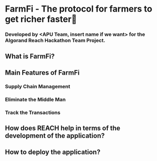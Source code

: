 # FarmFi - The protocol for farmers to get richer faster🐔
### Developed by <APU Team, insert name if we want> for the Algorand Reach Hackathon Team Project.

## What is FarmFi?
## Main Features of FarmFi
### Supply Chain Management 
### Eliminate the Middle Man
### Track the Transactions
## How does REACH help in terms of the development of the application?

## How to deploy the application?
